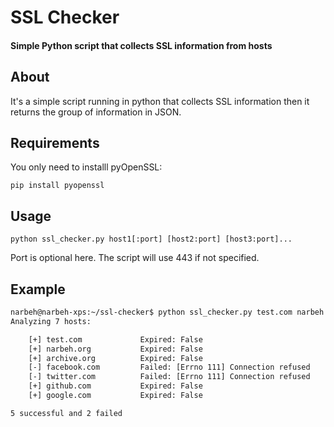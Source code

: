 # SSL Checker
#### Simple Python script that collects SSL information from hosts

## About

It's a simple script running in python that collects SSL information then it returns the group of information in JSON.

## Requirements

You only need to installl pyOpenSSL:

`pip install pyopenssl`

## Usage

`python ssl_checker.py host1[:port] [host2:port] [host3:port]...`

Port is optional here. The script will use 443 if not specified.

## Example

```bash
narbeh@narbeh-xps:~/ssl-checker$ python ssl_checker.py test.com narbeh.org:443 archive.org facebook.com:443 twitter.com github.com google.com
Analyzing 7 hosts:

	[+] test.com             Expired: False
	[+] narbeh.org           Expired: False
	[+] archive.org          Expired: False
	[-] facebook.com         Failed: [Errno 111] Connection refused
	[-] twitter.com          Failed: [Errno 111] Connection refused
	[+] github.com           Expired: False
	[+] google.com           Expired: False

5 successful and 2 failed
```